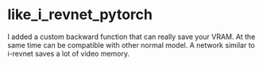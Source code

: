 # like_i_revnet_pytorch
 I added a custom backward function that can really save your VRAM. At the same time can be compatible with other normal model. A network similar to i-revnet saves a lot of video memory.
